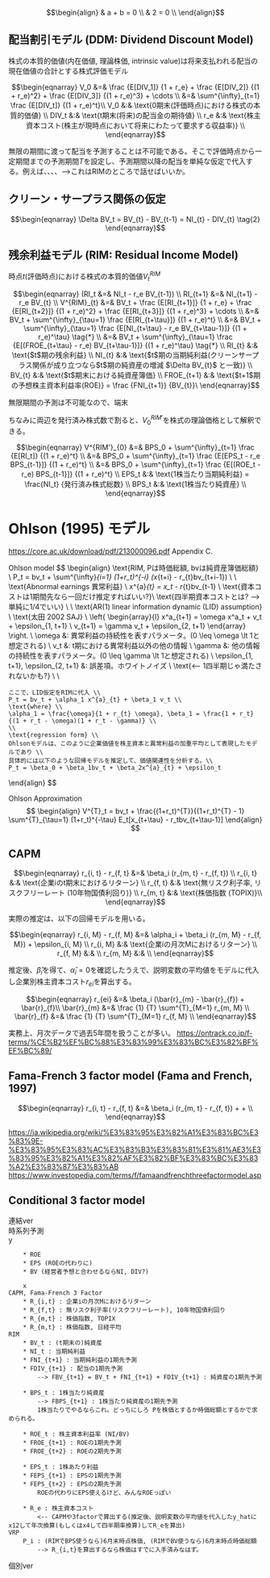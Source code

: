 $$\begin{align}
& a + b = 0 \\
& 2 = 0 \\
\end{align}$$

## 配当割引モデル (DDM: Dividend Discount Model)
株式の本質的価値(内在価値, 理論株価, intrinsic value)は将来支払われる配当の現在価値の合計とする株式評価モデル

$$\begin{eqnarray}
    V_0 &=& \frac {E[DIV_1]} {1 + r_e} + \frac {E[DIV_2]} {(1 + r_e)^2} + \frac {E[DIV_3]} {(1 + r_e)^3} +  \cdots \\
    &=& \sum^{\infty}_{t=1} \frac {E[DIV_t]} {(1 + r_e)^t}\\
    V_0 &:& \text{0期末(評価時点)における株式の本質的価値} \\
    DIV_t &:& \text{t期末(将来)の配当金の期待値} \\
    r_e &:& \text{株主資本コスト(株主が現時点において将来にわたって要求する収益率)} \\
\end{eqnarray}$$

無限の期間に渡って配当を予測することは不可能である。そこで評価時点から一定期間までの予測期間$T$を設定し、予測期間以降の配当を単純な仮定で代入する。例えば、、、、-->これはRIMのところで話せばいいか。

## クリーン・サープラス関係の仮定

$$\begin{eqnarray}
    \Delta BV_t = BV_{t} - BV_{t-1} =  NI_{t} - DIV_{t} \tag{2}
\end{eqnarray}$$

## 残余利益モデル (RIM: Residual Income Model)

時点$t$(評価時点)における株式の本質的価値$V^{RIM}_{t}$

$$\begin{eqnarray}
    (RI_t &=& NI_t - r_e BV_{t-1}) \\
    RI_{t+1} &=& NI_{t+1} - r_e BV_{t} \\
    V^{RIM}_{t} &=& BV_t + \frac {E[RI_{t+1}]} {1 + r_e} + \frac {E[RI_{t+2}]} {(1 + r_e)^2} + \frac {E[RI_{t+3}]} {(1 + r_e)^3} +  \cdots \\    
    &=& BV_t + \sum^{\infty}_{\tau=1} \frac {E[RI_{t+\tau}]} {(1 + r_e)^t} \\
    &=& BV_t + \sum^{\infty}_{\tau=1} \frac {E[NI_{t+\tau} - r_e BV_{t+\tau-1}]} {(1 + r_e)^\tau} \tag{*} \\
    &=& BV_t + \sum^{\infty}_{\tau=1} \frac {E[(FROE_{t+\tau} - r_e) BV_{t+\tau-1}]} {(1 + r_e)^\tau} \tag{*} \\
    RI_{t} &:& \text{$t$期の残余利益} \\
    NI_{t} &:& \text{$t$期の当期純利益(クリーンサープラス関係が成り立つなら$t$期の純資産の増減 $\Delta BV_{t}$ と一致)} \\
    BV_{t} &:& \text{$t$期末における純資産簿価} \\
    FROE_{t+1} &:& \text{$t+1$期の予想株主資本利益率(ROE)} = \frac {FNI_{t+1}} {BV_{t}}\
\end{eqnarray}$$

無限期間の予測は不可能なので、端末

ちなみに両辺を発行済み株式数で割ると、$V^{RIM'}_{0}$を株式の理論価格として解釈できる。

$$\begin{eqnarray}
    V^{RIM'}_{0}  
    &=& BPS_0 + \sum^{\infty}_{t=1} \frac {E[RI_t]} {(1 + r_e)^t} \\
    &=& BPS_0 + \sum^{\infty}_{t=1} \frac {E[EPS_t - r_e BPS_{t-1}]} {(1 + r_e)^t} \\
    &=& BPS_0 + \sum^{\infty}_{t=1} \frac {E[(ROE_t - r_e) BPS_{t-1}]} {(1 + r_e)^t} \\
    EPS_t &:& \text{1株当たり当期純利益} = \frac{NI_t} {発行済み株式総数} \\
    BPS_t &:& \text{1株当たり純資産} \\
\end{eqnarray}$$

# Ohlson (1995) モデル
https://core.ac.uk/download/pdf/213000096.pdf
Appendix C.

Ohlson model
$$
\begin{align}
    \text{RIM, Pは時価総額, bvは純資産簿価総額} \\
    P_t = bv_t + \sum^{\infty}_{i=1} (1+r_t)^{-i} (x_{t+i} - r_{t}bv_{t+i-1}) \\
    \\
    \text{Abnormal earnings 異常利益} \\
    x^{a}_{t} = x_t - r_{t}bv_{t-1} \\
    \text{資本コストは1期間先なら一回だけ推定すればいい?}\\
    \text{四半期資本コストとは? --> 単純に1/4でいい} \\
    \\
    \text{AR(1) linear information dynamic (LID) assumption} \\
    \text{太田 2002 SAJ} \\
    \left\{
    \begin{array}{l}
    x^a_{t+1} = \omega x^a_t + v_t + \epsilon_{1, t+1} \\
    v_{t+1} = \gamma v_t + \epsilon_{2, t+1}
    \end{array}
    \right. \\
    \omega &: 異常利益の持続性を表すパラメータ。(0 \leq \omega \lt 1と想定される) \\
    v_t &: t期における異常利益以外の他の情報 \\
    \gamma &: 他の情報の持続性を表すパラメータ。(0 \leq \gamma \lt 1と想定される) \\
    \epsilon_{1, t+1}, \epsilon_{2, t+1} &: 誤差項。ホワイトノイズ \\
    \text{<-- 1四半期じゃ満たされないかも?} \\
    \\

    ここで、LID仮定をRIMに代入 \\
    P_t = bv_t + \alpha_1 x^{a}_{t} + \beta_1 v_t \\
    \text{where} \\
    \alpha_1 = \frac{\omega}{1 + r_{t} \omega}, \beta_1 = \frac{1 + r_t}{(1 + r_t - \omega)(1 + r_t - \gamma)} \\
    \\
    \text{regression form} \\
    Ohlsonモデルは、このように企業価値を株主資本と異常利益の加重平均として表現したモデルであり \\
    具体的には以下のような回帰モデルを推定して、価値関連性を分析する。\\
    P_t = \beta_0 + \beta_1bv_t + \beta_2x^{a}_{t} + \epsilon_t

\end{align}
$$


Ohlson Approximation
$$
\begin{align}
    V^{T}_t = bv_t + \frac{(1+r_t)^{T}}{(1+r_t)^{T} - 1} \sum^{T}_{\tau=1} (1+r_t)^{-\tau} E_t[x_{t+\tau} - r_tbv_{t+\tau-1}]
\end{align}
$$
## CAPM

$$\begin{eqnarray}
    r_{i, t}  - r_{f, t} &=& \beta_i (r_{m, t} - r_{f, t}) \\
    r_{i, t} &:& \text{企業iのt期末におけるリターン} \\
    r_{f, t} &:& \text{無リスク利子率, リスクフリーレート (10年物国債利回り)} \\
    r_{m, t} &:& \text{株価指数 (TOPIX)}\\
\end{eqnarray}$$

実際の推定は、以下の回帰モデルを用いる。

$$\begin{eqnarray}
    r_{i, M} - r_{f, M} &=& \alpha_i + \beta_i (r_{m, M} - r_{f, M}) + \epsilon_{i, M} \\
    r_{i, M} &:& \text{企業iの月次Mにおけるリターン} \\
    r_{f, M} &:& \\
    r_{m, M} &:& \\
\end{eqnarray}$$

推定後、$\hat \beta_i$を得て、$\hat \alpha_i=0$を確認したうえで、説明変数の平均値をモデルに代入し企業別株主資本コスト$r_{ei}$を算出する。

$$\begin{eqnarray}
    r_{ei} &=& \beta_i (\bar{r}_{m} - \bar{r}_{f}) + \bar{r}_{f}\\
    \bar{r}_{m} &=& \frac {1} {T} \sum^{T}_{M=1} r_{m, M} \\
    \bar{r}_{f} &=& \frac {1} {T} \sum^{T}_{M=1} r_{f, M} \\
\end{eqnarray}$$

実務上、月次データで過去5年間を扱うことが多い。
https://ontrack.co.jp/f-terms/%CE%B2%EF%BC%88%E3%83%99%E3%83%BC%E3%82%BF%EF%BC%89/

## Fama-French 3 factor model (Fama and French, 1997)

$$\begin{eqnarray}
    r_{i, t}  - r_{f, t} &=& \beta_i (r_{m, t} - r_{f, t}) + + \\
\end{eqnarray}$$

https://ja.wikipedia.org/wiki/%E3%83%95%E3%82%A1%E3%83%BC%E3%83%9E-%E3%83%95%E3%83%AC%E3%83%B3%E3%83%81%E3%81%AE3%E3%83%95%E3%82%A1%E3%82%AF%E3%82%BF%E3%83%BC%E3%83%A2%E3%83%87%E3%83%AB
https://www.investopedia.com/terms/f/famaandfrenchthreefactormodel.asp

## Conditional 3 factor model




連結ver  
    時系列予測  
        y  
        
        * ROE
        * EPS (ROEの代わりに)
        * BV (経営者予想と合わせるならNI, DIV?)
        
        x  
    CAPM, Fama-French 3 Factor
        * R_{i,t} : 企業iの月次Mにおけるリターン
        * R_{f,t} : 無リスク利子率(リスクフリーレート), 10年物国債利回り
        * R_{m,t} : 株価指数, TOPIX
        * R_{m,t} : 株価指数, 日経平均
    RIM
        * BV_t : (t期末の)純資産
        * NI_t : 当期純利益
        * FNI_{t+1} : 当期純利益の1期先予測
        * FDIV_{t+1} : 配当の1期先予測
            --> FBV_{t+1} = BV_t + FNI_{t+1} + FDIV_{t+1} : 純資産の1期先予測

        * BPS_t : 1株当たり純資産
            --> FBPS_{t+1} : 1株当たり純資産の1期先予測
            1株当たりでやるならこれ。どっちにしろ Pを株価とするか時価総額とするかで求められる。
            
        * ROE_t : 株主資本利益率 (NI/BV)
        * FROE_{t+1} : ROEの1期先予測
        * FROE_{t+2} : ROEの2期先予測
        
        * EPS_t : 1株あたり利益
        * FEPS_{t+1} : EPSの1期先予測
        * FEPS_{t+2} : EPSの2期先予測
            ROEの代わりにEPS使えるけど、みんなROEっぽい
        
        * R_e : 株主資本コスト
            <-- CAPMや3factorで算出する(推定後、説明変数の平均値を代入したy_hatにx12して年次換算(もしくはx4して四半期率換算)してR_eを算出)
    VRP
        P_i : (RIMでBPS使うなら)6月末時点株価, (RIMでBV使うなら)6月末時点時価総額
            --> R_{i,t}を算出するなら株価はすでに入手済みなはず。
    
個別ver
